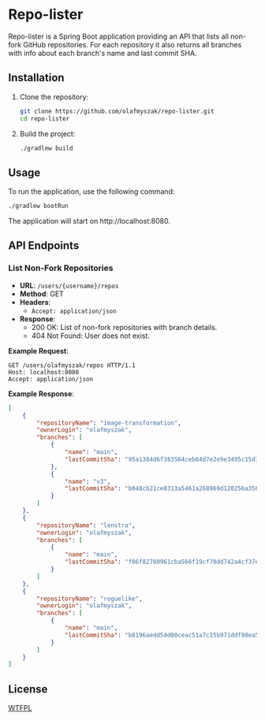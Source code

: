 # Repo-lister

Repo-lister is a Spring Boot application providing an API that lists all non-fork GitHub repositories. For each
repository it also returns all branches with info about each branch's name and last commit SHA.

## Installation

1. Clone the repository:
    ```sh
    git clone https://github.com/olafmyszak/repo-lister.git
    cd repo-lister
    ```
2. Build the project:
    ```sh
    ./gradlew build
    ```

## Usage

To run the application, use the following command:

```sh
./gradlew bootRun
```

The application will start on http://localhost:8080.

## API Endpoints

### List Non-Fork Repositories

- **URL**: `/users/{username}/repos`
- **Method**: GET
- **Headers**:
    - `Accept: application/json`
- **Response**:
    - 200 OK: List of non-fork repositories with branch details.
    - 404 Not Found: User does not exist.

**Example Request**:

```http
GET /users/olafmyszak/repos HTTP/1.1
Host: localhost:8080
Accept: application/json
```

**Example Response**:

```json
[
    {
        "repositoryName": "image-transformation",
        "ownerLogin": "olafmyszak",
        "branches": [
            {
                "name": "main",
                "lastCommitSha": "95a1384d6f383564ceb64d7e2e9e3495c15d3124"
            },
            {
                "name": "v3",
                "lastCommitSha": "b048cb21ce8313a5461a268969d120256a3561f3"
            }
        ]
    },
    {
        "repositoryName": "lenstra",
        "ownerLogin": "olafmyszak",
        "branches": [
            {
                "name": "main",
                "lastCommitSha": "f06f82780961cba566f19cf70dd742a4cf37eab8"
            }
        ]
    },
    {
        "repositoryName": "roguelike",
        "ownerLogin": "olafmyszak",
        "branches": [
            {
                "name": "main",
                "lastCommitSha": "b8196aedd54d00ceac51a7c15b971ddf80ea533f"
            }
        ]
    }
]
```

## License

[WTFPL](LICENSE)